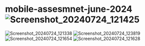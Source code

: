 # mobile-assesmnet-june-2024![Screenshot_20240724_121425](https://github.com/user-attachments/assets/85773a2c-89a7-4b7a-a686-07f34282df78)
![Screenshot_20240724_121338](https://github.com/user-attachments/assets/f922b4d3-f130-42cc-8be7-9e405ecae556)
![Screenshot_20240724_123819](https://github.com/user-attachments/assets/3b67dbcf-0fcb-4405-b024-ec3604bd016c)
![Screenshot_20240724_121654](https://github.com/user-attachments/assets/31b6706f-97bd-4131-abbc-b61469286a57)
![Screenshot_20240724_121628](https://github.com/user-attachments/assets/432a848b-bbd2-47d9-b761-a2fcdc8a1593)
